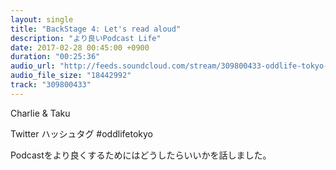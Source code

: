 ```yaml
---
layout: single
title: "BackStage 4: Let's read aloud"
description: "より良いPodcast Life"
date: 2017-02-28 00:45:00 +0900
duration: "00:25:36"
audio_url: "http://feeds.soundcloud.com/stream/309800433-oddlife-tokyo-backstage-4-lets-read-aloud.mp3"
audio_file_size: "18442992"
track: "309800433"
---
```

Charlie & Taku

Twitter ハッシュタグ #oddlifetokyo

Podcastをより良くするためにはどうしたらいいかを話しました。
